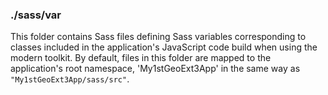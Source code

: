 ### ./sass/var

This folder contains Sass files defining Sass variables corresponding to classes
included in the application's JavaScript code build when using the modern toolkit.
By default, files in this folder are mapped to the application's root namespace,
'My1stGeoExt3App' in the same way as `"My1stGeoExt3App/sass/src"`.